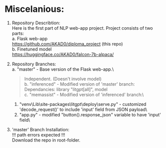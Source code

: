 # Miscelanious: 
1. Repository Describtion:\
   Here is the first part of NLP web-app project. Project consists of two parts:\
   a. Flask web-app\
      https://github.com/AKAD0/diploma_project (this repo)\
   b. Finetuned model\
      https://huggingface.co/AKAD0/falcon-7b-alpaca/
   
2. Repository Branches:\
   a. "master" - Base version of the Flask web-app.\
      >Independent. (Doesn't involve model)\
   b. "inferenced" - Modified version of 'master' branch:\
      Dependancies: library "litgpt[all]", model\
   c. "memassist" - Modified version of 'inferenced' branch:\
      1) "venv\Lib\site-packages\litgpt\deploy\serve.py" - customized 'decode_request()' to include 'input' field from JSON payload\
      2) "app.py" - modified "button().response_json" variable to have 'input' field\
   
3. 'master' Branch Installation:\
   !!! path errors expected !!!\
   Download the repo in root-folder.
